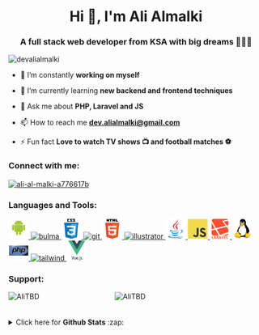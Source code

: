 <h1 align="center">Hi 👋, I'm Ali Almalki</h1>
<h3 align="center">A full stack web developer from KSA with big dreams 👨🏻‍💻</h3>

<p align="left"> <img src="https://komarev.com/ghpvc/?username=devalialmalki&label=Profile%20views&color=0e75b6&style=plastic" alt="devalialmalki" /> </p>

- 🔭 I’m constantly **working on myself**

- 🌱 I’m currently learning **new backend and frontend techniques**

- 💬 Ask me about **PHP, Laravel and JS**

- 📫 How to reach me **dev.alialmalki@gmail.com**

- ⚡ Fun fact **Love to watch TV shows 📺 and football matches ⚽**

<h3 align="left">Connect with me:</h3>
<p align="left">
<a href="https://linkedin.com/in/ali-al-malki-a776617b" target="blank"><img align="center" src="https://raw.githubusercontent.com/rahuldkjain/github-profile-readme-generator/master/src/images/icons/Social/linked-in-alt.svg" alt="ali-al-malki-a776617b" height="30" width="40" /></a>
</p>

<h3 align="left">Languages and Tools:</h3>
<p align="left"> <a href="https://developer.android.com" target="_blank" rel="noreferrer"> <img src="https://raw.githubusercontent.com/devicons/devicon/master/icons/android/android-original-wordmark.svg" alt="android" width="40" height="40"/> </a> <a href="https://bulma.io/" target="_blank" rel="noreferrer"> <img src="https://raw.githubusercontent.com/gilbarbara/logos/804dc257b59e144eaca5bc6ffd16949752c6f789/logos/bulma.svg" alt="bulma" width="40" height="40"/> </a> <a href="https://www.w3schools.com/css/" target="_blank" rel="noreferrer"> <img src="https://raw.githubusercontent.com/devicons/devicon/master/icons/css3/css3-original-wordmark.svg" alt="css3" width="40" height="40"/> </a> <a href="https://git-scm.com/" target="_blank" rel="noreferrer"> <img src="https://www.vectorlogo.zone/logos/git-scm/git-scm-icon.svg" alt="git" width="40" height="40"/> </a> <a href="https://www.w3.org/html/" target="_blank" rel="noreferrer"> <img src="https://raw.githubusercontent.com/devicons/devicon/master/icons/html5/html5-original-wordmark.svg" alt="html5" width="40" height="40"/> </a> <a href="https://www.adobe.com/in/products/illustrator.html" target="_blank" rel="noreferrer"> <img src="https://www.vectorlogo.zone/logos/adobe_illustrator/adobe_illustrator-icon.svg" alt="illustrator" width="40" height="40"/> </a> <a href="https://www.java.com" target="_blank" rel="noreferrer"> <img src="https://raw.githubusercontent.com/devicons/devicon/master/icons/java/java-original.svg" alt="java" width="40" height="40"/> </a> <a href="https://developer.mozilla.org/en-US/docs/Web/JavaScript" target="_blank" rel="noreferrer"> <img src="https://raw.githubusercontent.com/devicons/devicon/master/icons/javascript/javascript-original.svg" alt="javascript" width="40" height="40"/> </a> <a href="https://laravel.com/" target="_blank" rel="noreferrer"> <img src="https://raw.githubusercontent.com/devicons/devicon/master/icons/laravel/laravel-plain-wordmark.svg" alt="laravel" width="40" height="40"/> </a> <a href="https://www.linux.org/" target="_blank" rel="noreferrer"> <img src="https://raw.githubusercontent.com/devicons/devicon/master/icons/linux/linux-original.svg" alt="linux" width="40" height="40"/> </a> <a href="https://www.php.net" target="_blank" rel="noreferrer"> <img src="https://raw.githubusercontent.com/devicons/devicon/master/icons/php/php-original.svg" alt="php" width="40" height="40"/> </a> <a href="https://tailwindcss.com/" target="_blank" rel="noreferrer"> <img src="https://www.vectorlogo.zone/logos/tailwindcss/tailwindcss-icon.svg" alt="tailwind" width="40" height="40"/> </a> <a href="https://vuejs.org/" target="_blank" rel="noreferrer"> <img src="https://raw.githubusercontent.com/devicons/devicon/master/icons/vuejs/vuejs-original-wordmark.svg" alt="vuejs" width="40" height="40"/> </a> </p>

<h3 align="left">Support:</h3>
<p><a href="https://www.buymeacoffee.com/AliTBD"> <img align="left" src="https://cdn.buymeacoffee.com/buttons/v2/default-yellow.png" height="50" width="210" alt="AliTBD" /></a><a href="https://ko-fi.com/AliTBD"> <img align="left" src="https://cdn.ko-fi.com/cdn/kofi3.png?v=3" height="50" width="210" alt="AliTBD" /></a></p><br><br><br>

<details>
  <summary>Click here for <b>Github Stats</b>  :zap:</summary>
  <br>
<p align="center">&nbsp;<img src="https://github-readme-stats.vercel.app/api?username=devalialmalki&show_icons=true&theme=dark&hide_border=true&locale=en" alt="devalialmalki" /></p>
</details>
